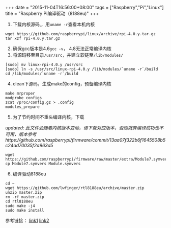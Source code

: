 +++
date = "2015-11-04T16:56:00+08:00"
tags = ["Raspberry","Pi","Linux"]
title = "Raspberry Pi编译驱动（8188eu)"
+++

1. 下载内核源码,，用`uname -r`查看本机内核
```
wget https://github.com/raspberrypi/linux/archive/rpi-4.0.y.tar.gz
tar xzf rpi-4.0.y.tar.gz
```
2. 确保gcc版本是4.6`gcc -v`， 4.8无法正常编译内核
3. 将源码移至目录`/usr/src`，并建立软链至`/lib/modules/`
```
[sudo] mv linux-rpi-4.0.y /usr/src
[sudo] ln -s /usr/src/linux-rpi-4.0.y /lib/modules/`uname -r`/build
cd /lib/modules/`uname -r`/build
```
4. clean下源码，生成make的config，预备编译内核
```
make mrproper
modprobe configs  
zcat /proc/config.gz > .config
modules_prepare
```
5. 为了节约时间不重头编译内核，下载

*updated: 此文件会随着内核版本变动，请下载对应版本，否则就算编译成功也不可用，版本参考https://github.com/raspberrypi/firmware/commit/13aa07f322b6f1645508b5c24ad70035f2a963d5*
```
wget https://github.com/raspberrypi/firmware/raw/master/extra/Module7.symvers
cp Module7.symvers Module.symvers
```
6. 编译驱动8188eu
```
cd ~
wget https://github.com/lwfinger/rtl8188eu/archive/master.zip
unzip master.zip
rm -rf master.zip
cd rtl8188eu
sudo make -j4
sudo make install
```

参考链接：
[link1](http://kollocc.blogspot.com/2013/12/raspberry-pi.html)
[link2](http://m.blog.csdn.net/blog/dyc12292/47039637)